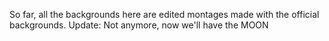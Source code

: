 So far, all the backgrounds here are edited montages made with the official backgrounds.
Update: Not anymore, now we'll have the MOON
